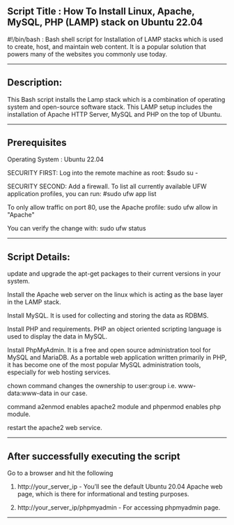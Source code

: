 Script Title : How To Install Linux, Apache, MySQL, PHP (LAMP) stack on Ubuntu 22.04 
---------------------------

#!/bin/bash : Bash shell script for Installation of LAMP stacks which is used to create, host, and maintain web content. It is a popular solution that powers many of the websites you commonly use today.

---------------------------


Description: 
----------------------------

This Bash script installs the Lamp stack which is a combination of operating system and open-source software stack. This LAMP setup includes the installation of Apache HTTP Server, MySQL and PHP on the top of Ubuntu.

----------------------------


Prerequisites
----------------------------

Operating System : Ubuntu 22.04

SECURITY FIRST: Log into the remote machine as root: $sudo su -

SECURITY SECOND: Add a firewall. To list all currently available UFW application profiles, you can run: #sudo ufw app list

To only allow traffic on port 80, use the Apache profile: sudo ufw allow in "Apache"

You can verify the change with: sudo ufw status

----------------------------


Script Details:
-----------------------------

update and upgrade the apt-get packages to their current versions in your system.

Install the Apache web server on the linux which is acting as the base layer in the LAMP stack.

Install MySQL. It is used for collecting and storing the data as RDBMS.

Install PHP and requirements. PHP an object oriented scripting language is used to display the data in MySQL.

Install PhpMyAdmin. It is a free and open source administration tool for MySQL and MariaDB. As a portable web application written primarily in PHP, it has become one of the most popular MySQL administration tools, especially for web hosting services.

chown command changes the ownership to user:group i.e. www-data:www-data in our case.

command a2enmod enables apache2 module and phpenmod enables php module.

restart the apache2 web service.


-----------------------------


After successfully executing the script
-----------------------------

Go to a browser and hit the following

1) http://your_server_ip - You’ll see the default Ubuntu 20.04 Apache web page, which is there for informational and testing purposes.
 
2) http://your_server_ip/phpmyadmin - For accessing phpmyadmin page.
 

 -----------------------------
